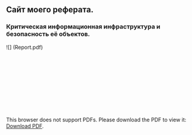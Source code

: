 ## Сайт моего реферата.

### Критическая информационная инфраструктура и безопасность её объектов.

![] (Report.pdf)

<object data="https://kiselev-il.github.io/Kiselev-report/Report.pdf" type="application/pdf" width="700px" height="700px">
    <embed src="https://kiselev-il.github.io/Kiselev-report/Report.pdf">
        <p>This browser does not support PDFs. Please download the PDF to view it: <a href="https://kiselev-il.github.io/Kiselev-report/Report.pdf">Download PDF</a>.</p>
    </embed>
</object>
